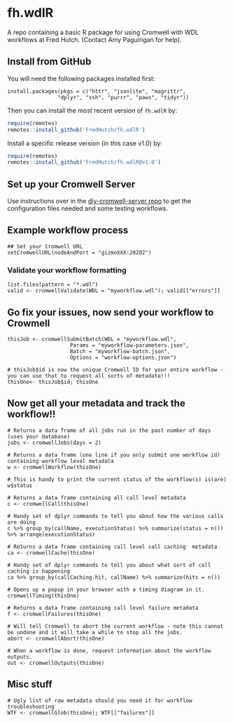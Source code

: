 # fh.wdlR
A repo containing a basic R package for using Cromwell with WDL workflows at Fred Hutch. (Contact Amy Paguirigan for help).


## Install from GitHub
You will need the following packages installed first:
```{r}
install.packages(pkgs = c("httr", "jsonlite", "magrittr",
                "dplyr", "ssh", "purrr", "paws", "tidyr"))
```

Then you can install the most recent version of `fh.wdlR` by:

```r
require(remotes)
remotes::install_github('FredHutch/fh.wdlR')
```

Install a specific release version (in this case v1.0) by:
```r
require(remotes)
remotes::install_github('FredHutch/fh.wdlR@v1.0')
```

## Set up your Cromwell Server
Use instructions over in the [diy-cromwell-server repo](https://github.com/FredHutch/diy-cromwell-server) to get the configuration files needed and some testing workflows.  


## Example workflow process

```{r}
## Set your Cromwell URL
setCromwellURL(nodeAndPort = "gizmoXXX:20202")
```

### Validate your workflow formatting
```{r}
list.files(pattern = "*.wdl")
valid <- cromwellValidate(WDL = "myworkflow.wdl"); valid[["errors"]]
```
## Go fix your issues, now send your workflow to Crowmell

```{r}
thisJob <- cromwellSubmitBatch(WDL = "myworkflow.wdl",
                    Params = "myworkflow-parameters.json",
                    Batch = "myworkflow-batch.json",
                    Options = "workflow-options.json")

# thisJob$id is now the unique Cromwell ID for your entire workflow - you can use that to request all sorts of metadata!!!
thisOne<- thisJob$id; thisOne
```
## Now get all your metadata and track the workflow!!
```{r}
# Returns a data frame of all jobs run in the past number of days (uses your database)
jobs <- cromwellJobs(days = 2)

# Returns a data frame (one line if you only submit one workflow id) containing workflow level metadata
w <- cromwellWorkflow(thisOne)

# This is handy to print the current status of the workflow(s) is(are)
w$status

# Returns a data frame containing all call level metadata
c <- cromwellCall(thisOne)

# Handy set of dplyr commands to tell you about how the various calls are doing
c %>% group_by(callName, executionStatus) %>% summarize(status = n()) %>% arrange(executionStatus)

# Returns a data frame containing call level call caching  metadata
ca <- cromwellCache(thisOne)

# Handy set of dplyr commands to tell you about what sort of call caching is happening
ca %>% group_by(callCaching.hit, callName) %>% summarize(hits = n())

# Opens up a popup in your browser with a timing diagram in it.
cromwellTiming(thisOne)

# Returns a data frame containing call level failure metadata
f <- cromwellFailures(thisOne)

# Will tell Cromwell to abort the current workflow - note this cannot be undone and it will take a while to stop all the jobs.  
abort <- cromwellAbort(thisOne)

# When a workflow is done, request information about the workflow outputs.
out <- cromwellOutputs(thisOne)
```

## Misc stuff
```{r}
# Ugly list of raw metadata should you need it for workflow troubleshooting
WTF <- cromwellGlob(thisOne); WTF[["failures"]]
```

